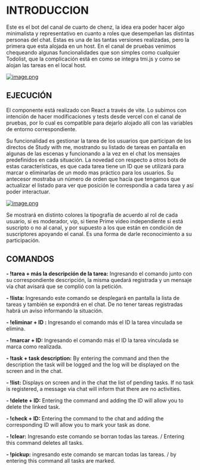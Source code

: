 

# INTRODUCCION
Este es el bot del canal de cuarto de chenz, la idea era poder hacer algo minimalista y representativo en cuanto a roles que desempeñan las distintas personas del chat. Estas es una de las tantas versiones realizadas, pero la primera que esta alojada en un host. En el canal de pruebas venimos chequeando algunas funcionalidades que son simples como cualquier Todolist, que la complicación está en como se integra tmi.js y como se alojan las tareas en el local host.

[![image.png](https://i.postimg.cc/G2jVNbRL/image.png)](https://postimg.cc/Q9HfKGVw)

## EJECUCIÓN
El componente está realizado con React a través de vite. Lo subimos con intención de hacer modificaciones y tests desde vercel con el canal de pruebas, por lo cual es compatible para dejarlo alojado allí con las variables de entorno correspondiente.

Su funcionalidad es gestionar la tarea de los usuarios que participan de los directos de Study with me, mostrando su listado de tareas en pantalla en algunas de las escenas y funcionando a la vez en el chat los mensajes predefinidos en cada situación. La novedad con respecto a otros bots de estas características, es que cada tarea tiene un ID que se utilizará para marcar o eliminarlas de un modo mas práctico para los usuarios.  Su antecesor mostraba un número de orden que hacía que tengamos que actualizar el listado para ver que posición le correspondía a cada tarea y así poder interactuar.

[![image.png](https://i.postimg.cc/RCpJMsT9/image.png)](https://postimg.cc/YjgCRxVy)

Se mostrará en distinto colores la tipografía de acuerdo al rol de cada usuario, si es moderador, vip, si tiene Prime video independiente si está suscripto o no al canal, y por supuesto a los que están en condición de suscriptores apoyando el canal. Es una forma de darle reconocimiento a su participación.

## COMANDOS

**- !tarea + más la descripción de la tarea:** Ingresando el comando junto con su correspondiente descripción, la misma quedará registrada y un mensaje vía chat avisará que se complió con la petición.

**- !lista:** Ingresando este comando se desplegará en pantalla la lista de tareas y también se expondrá en el chat. De no tener tareas registradas habrá un aviso informando la situación.

**- !eliminar + ID :** Ingresando el comando más el ID la tarea vinculada se elimina.

**- !marcar + ID:** Ingresando el comando más el ID la tarea vinculada se marca como realizada.

**- !task + task description:** By entering the command and then the description the task will be logged and the log will be displayed on the screen and in the chat.

**- !list:** Displays on screen and in the chat the list of pending tasks. If no task is registered, a message via chat will inform that there are no activities.

**- !delete + ID:** Entering the command and adding the ID will allow you to delete the linked task.

**- !check + ID:** Entering the command to the chat and adding the corresponding ID will allow you to mark your task as done.

**- !clear:** Ingresando este comando se borran todas las tareas. / Entering this command deletes all tasks.

**- !pickup:** ingresando este comando se marcan todas las tareas. / by entering this command all tasks are marked.
